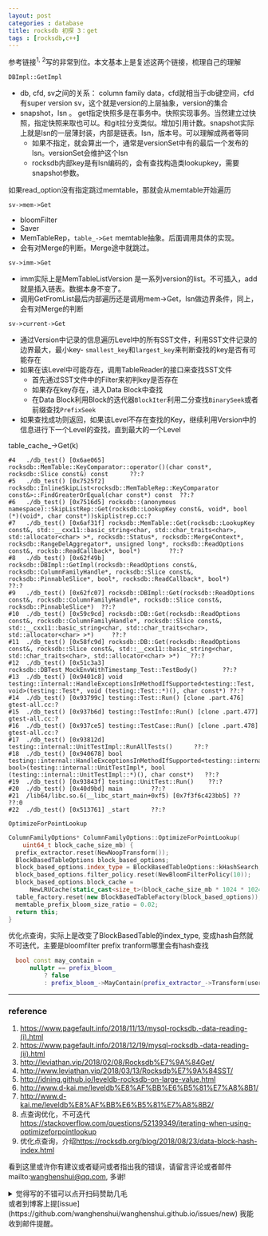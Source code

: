```yaml
---
layout: post
categories : database
title: rocksdb 初探 3：get
tags : [rocksdb,c++]
---
```

  

参考链接<sup>1, 2</sup>写的非常到位。本文基本上是复述这两个链接，梳理自己的理解

`DBImpl::GetImpl`

- db, cfd, sv之间的关系： column family data，cfd就相当于db键空间，cfd 有super version sv，这个就是version的上层抽象，version的集合
- snapshot，lsn 。 get指定快照多是在事务中。快照实现事务。当然建立过快照，指定快照来取也可以。和git拉分支类似。增加引用计数。snapshot实际上就是lsn的一层薄封装，内部是链表。lsn，版本号。可以理解成两者等同
  - 如果不指定，就会算出一个，通常是versionSet中有的最后一个发布的lsn。versionSet会维护这个lsn
  - rocksdb内部key是有lsn编码的，会有查找构造类lookupkey，需要snapshot参数。

如果read_option没有指定跳过memtable，那就会从memtable开始遍历

`sv->mem->Get`

- bloomFilter
- Saver
- MemTableRep，`table_->Get` memtable抽象。后面调用具体的实现。
- 会有对Merge的判断。Merge途中就跳过。

`sv->imm->Get`

- imm实际上是MemTableListVersion 是一系列version的list。不可插入，add就是插入链表。数据本身不变了。
- 调用GetFromList最后内部遍历还是调用mem->Get，lsn做边界条件，同上，会有对Merge的判断

`sv->current->Get`

- 通过Version中记录的信息遍历Level中的所有SST文件，利用SST文件记录的边界最大，最小key- `smallest_key`和`largest_key`来判断查找的key是否有可能存在
- 如果在该Level中可能存在，调用TableReader的接口来查找SST文件
  - 首先通过SST文件中的Filter来初判key是否存在
  - 如果存在key存在，进入Data Block中查找
  - 在Data Block利用Block的迭代器`BlockIter`利用二分查找`BinarySeek`或者前缀查找`PrefixSeek`
- 如果查找成功则返回，如果该Level不存在查找的Key，继续利用Version中的信息进行下一个Level的查找，直到最大的一个Level

table_cache_->Get(k)

```
#4   ./db_test() [0x6ae065] rocksdb::MemTable::KeyComparator::operator()(char const*, rocksdb::Slice const&) const      ??:?
#5   ./db_test() [0x7525f2] rocksdb::InlineSkipList<rocksdb::MemTableRep::KeyComparator const&>::FindGreaterOrEqual(char const*) const  ??:?
#6   ./db_test() [0x7516d5] rocksdb::(anonymous namespace)::SkipListRep::Get(rocksdb::LookupKey const&, void*, bool (*)(void*, char const*))skiplistrep.cc:?
#7   ./db_test() [0x6af31f] rocksdb::MemTable::Get(rocksdb::LookupKey const&, std::__cxx11::basic_string<char, std::char_traits<char>, std::allocator<char> >*, rocksdb::Status*, rocksdb::MergeContext*, rocksdb::RangeDelAggregator*, unsigned long*, rocksdb::ReadOptions const&, rocksb::ReadCallback*, bool*)        ??:?
#8   ./db_test() [0x62f49b] rocksdb::DBImpl::GetImpl(rocksdb::ReadOptions const&, rocksdb::ColumnFamilyHandle*, rocksdb::Slice const&, rocksdb::PinnableSlice*, bool*, rocksdb::ReadCallback*, bool*)        ??:?
#9   ./db_test() [0x62fc07] rocksdb::DBImpl::Get(rocksdb::ReadOptions const&, rocksdb::ColumnFamilyHandle*, rocksdb::Slice const&, rocksdb::PinnableSlice*)  ??:?
#10  ./db_test() [0x59c9cd] rocksdb::DB::Get(rocksdb::ReadOptions const&, rocksdb::ColumnFamilyHandle*, rocksdb::Slice const&, std::__cxx11::basic_string<char, std::char_traits<char>, std::allocator<char> >*)     ??:?
#11  ./db_test() [0x58fc9d] rocksdb::DB::Get(rocksdb::ReadOptions const&, rocksdb::Slice const&, std::__cxx11::basic_string<char, std::char_traits<char>, std::allocator<char> >*)   ??:?
#12  ./db_test() [0x51c3a3] rocksdb::DBTest_MockEnvWithTimestamp_Test::TestBody()       ??:?
#13  ./db_test() [0x9401c8] void testing::internal::HandleExceptionsInMethodIfSupported<testing::Test, void>(testing::Test*, void (testing::Test::*)(), char const*) ??:?
#14  ./db_test() [0x93799c] testing::Test::Run() [clone .part.476]      gtest-all.cc:?
#15  ./db_test() [0x937b6d] testing::TestInfo::Run() [clone .part.477]  gtest-all.cc:?
#16  ./db_test() [0x937ce5] testing::TestCase::Run() [clone .part.478]  gtest-all.cc:?
#17  ./db_test() [0x93812d] testing::internal::UnitTestImpl::RunAllTests()      ??:?
#18  ./db_test() [0x940678] bool testing::internal::HandleExceptionsInMethodIfSupported<testing::internal::UnitTestImpl, bool>(testing::internal::UnitTestImpl*, bool (testing::internal::UnitTestImpl::*)(), char const*)   ??:?
#19  ./db_test() [0x93843f] testing::UnitTest::Run()    ??:?
#20  ./db_test() [0x40d9bd] main        ??:?
#21  /lib64/libc.so.6(__libc_start_main+0xf5) [0x7f3f6c423bb5] ??       ??:0
#22  ./db_test() [0x513761] _start      ??:?

```



`OptimizeForPointLookup`

```c++
ColumnFamilyOptions* ColumnFamilyOptions::OptimizeForPointLookup(
    uint64_t block_cache_size_mb) {
  prefix_extractor.reset(NewNoopTransform());
  BlockBasedTableOptions block_based_options;
  block_based_options.index_type = BlockBasedTableOptions::kHashSearch;
  block_based_options.filter_policy.reset(NewBloomFilterPolicy(10));
  block_based_options.block_cache =
      NewLRUCache(static_cast<size_t>(block_cache_size_mb * 1024 * 1024));
  table_factory.reset(new BlockBasedTableFactory(block_based_options));
  memtable_prefix_bloom_size_ratio = 0.02;
  return this;
}
```

优化点查询，实际上是改变了BlockBasedTable的index_type, 变成hash自然就不可迭代，主要是bloomfilter prefix tranform哪里会有hash查找

```c++
  bool const may_contain =
      nullptr == prefix_bloom_
          ? false
          : prefix_bloom_->MayContain(prefix_extractor_->Transform(user_key));
```



---

### reference

1. <https://www.pagefault.info/2018/11/13/mysql-rocksdb.-data-reading-(i).html>
2. <https://www.pagefault.info/2018/12/19/mysql-rocksdb.-data-reading-(ii).html>
3. <http://leviathan.vip/2018/02/08/Rocksdb%E7%9A%84Get/>
4. <http://www.leviathan.vip/2018/03/13/Rocksdb%E7%9A%84SST/>
5. <http://idning.github.io/leveldb-rocksdb-on-large-value.html>
6. <http://www.d-kai.me/leveldb%E8%AF%BB%E6%B5%81%E7%A8%8B1/>
7. <http://www.d-kai.me/leveldb%E8%AF%BB%E6%B5%81%E7%A8%8B2/>
8. 点查询优化，不可迭代 https://stackoverflow.com/questions/52139349/iterating-when-using-optimizeforpointlookup
9. 优化点查询，介绍<https://rocksdb.org/blog/2018/08/23/data-block-hash-index.html>



看到这里或许你有建议或者疑问或者指出我的错误，请留言评论或者邮件mailto:wanghenshui@qq.com, 多谢! 
<details>
<summary>觉得写的不错可以点开扫码赞助几毛</summary>
![微信转账](https://wanghenshui.github.io/assets/wepay.png)
</details>或者到博客上提[issue](https://github.com/wanghenshui/wanghenshui.github.io/issues/new) 我能收到邮件提醒。